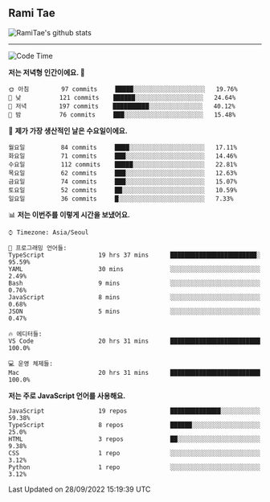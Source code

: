 ## Rami Tae

![RamiTae's github stats](https://github-readme-stats.vercel.app/api?username=RamiTae&show_icons=true&theme=tokyonight)

---
<!--START_SECTION:waka-->
![Code Time](http://img.shields.io/badge/Code%20Time-404%20hrs%209%20mins-blue)

**저는 저녁형 인간이에요. 🦉** 

```text
🌞 아침         97 commits     █████░░░░░░░░░░░░░░░░░░░░   19.76% 
🌆 낮　         121 commits    ██████░░░░░░░░░░░░░░░░░░░   24.64% 
🌃 저녁         197 commits    ██████████░░░░░░░░░░░░░░░   40.12% 
🌙 밤　         76 commits     ███░░░░░░░░░░░░░░░░░░░░░░   15.48%

```
📅 **제가 가장 생산적인 날은 수요일이에요.** 

```text
월요일          84 commits     ████░░░░░░░░░░░░░░░░░░░░░   17.11% 
화요일          71 commits     ███░░░░░░░░░░░░░░░░░░░░░░   14.46% 
수요일          112 commits    █████░░░░░░░░░░░░░░░░░░░░   22.81% 
목요일          62 commits     ███░░░░░░░░░░░░░░░░░░░░░░   12.63% 
금요일          74 commits     ███░░░░░░░░░░░░░░░░░░░░░░   15.07% 
토요일          52 commits     ██░░░░░░░░░░░░░░░░░░░░░░░   10.59% 
일요일          36 commits     █░░░░░░░░░░░░░░░░░░░░░░░░   7.33%

```


📊 **저는 이번주를 이렇게 시간을 보냈어요.** 

```text
⌚︎ Timezone: Asia/Seoul

💬 프로그래밍 언어들: 
TypeScript               19 hrs 37 mins      ████████████████████████░   95.59% 
YAML                     30 mins             ░░░░░░░░░░░░░░░░░░░░░░░░░   2.49% 
Bash                     9 mins              ░░░░░░░░░░░░░░░░░░░░░░░░░   0.76% 
JavaScript               8 mins              ░░░░░░░░░░░░░░░░░░░░░░░░░   0.68% 
JSON                     5 mins              ░░░░░░░░░░░░░░░░░░░░░░░░░   0.47%

🔥 에디터들: 
VS Code                  20 hrs 31 mins      █████████████████████████   100.0%

💻 운영 체제들: 
Mac                      20 hrs 31 mins      █████████████████████████   100.0%

```

**저는 주로 JavaScript 언어를 사용해요.** 

```text
JavaScript               19 repos            ██████████████░░░░░░░░░░░   59.38% 
TypeScript               8 repos             ██████░░░░░░░░░░░░░░░░░░░   25.0% 
HTML                     3 repos             ██░░░░░░░░░░░░░░░░░░░░░░░   9.38% 
CSS                      1 repo              ░░░░░░░░░░░░░░░░░░░░░░░░░   3.12% 
Python                   1 repo              ░░░░░░░░░░░░░░░░░░░░░░░░░   3.12%

```



 Last Updated on 28/09/2022 15:19:39 UTC
<!--END_SECTION:waka-->
